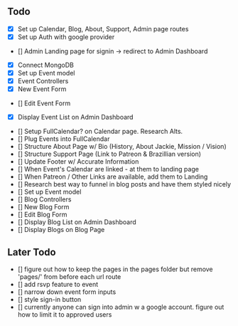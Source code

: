 


## Todo

- [x] Set up Calendar, Blog, About, Support, Admin page routes
- [x] Set up Auth with google provider
- [] Admin Landing page for signin -> redirect to Admin Dashboard
- [x] Connect MongoDB
- [x] Set up Event model 
- [x] Event Controllers
- [x] New Event Form
- [] Edit Event Form
- [x] Display Event List on Admin Dashboard 
- [] Setup FullCalendar? on Calendar page. Research Alts. 
- [] Plug Events into FullCalendar 
- [] Structure About Page w/ Bio (History, About Jackie, Mission / Vision)
- [] Structure Support Page (Link to Patreon & Brazillian version)
- [] Update Footer w/ Accurate Information
- [] When Event's Calendar are linked - at them to landing page
- [] When Patreon / Other Links are available, add them to Landing
- [] Research best way to funnel in blog posts and have them styled nicely 
- [] Set up Event model 
- [] Blog Controllers
- [] New Blog Form
- [] Edit Blog Form
- [] Display Blog List on Admin Dashboard 
- [] Display Blogs on Blog Page

## Later Todo
- [] figure out how to keep the pages in the pages folder but remove 'pages/' from before each url route
- [] add rsvp feature to event
- [] narrow down event form inputs
- [] style sign-in button
- [] currently anyone can sign into admin w a google account. figure out how to limit it to approved users
